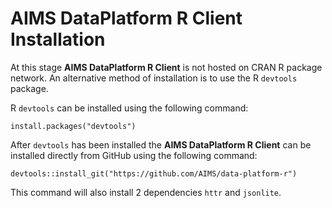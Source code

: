 
AIMS DataPlatform R Client Installation
=======================================

At this stage __AIMS DataPlatform R Client__ is not hosted on CRAN R package network.  An alternative method of installation is to use the R `devtools` package.

R `devtools` can be installed using the following command:

```
install.packages("devtools")

```

After `devtools` has been installed the __AIMS DataPlatform R Client__ can be installed directly from GitHub using the following command:

```
devtools::install_git("https://github.com/AIMS/data-platform-r")

```

This command will also install 2 dependencies `httr` and `jsonlite`.
